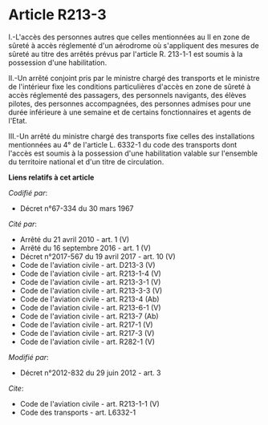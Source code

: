 # Article R213-3

I.-L'accès des personnes autres que celles mentionnées au II en zone de sûreté à accès réglementé d'un aérodrome où
s'appliquent des mesures de sûreté au titre des arrêtés prévus par l'article R. 213-1-1 est soumis à la possession d'une
habilitation. 

II.-Un arrêté conjoint pris par le ministre chargé des transports et le ministre de l'intérieur fixe les conditions
particulières d'accès en zone de sûreté à accès réglementé des passagers, des personnels navigants, des élèves pilotes, des
personnes accompagnées, des personnes admises pour une durée inférieure à une semaine et de certains fonctionnaires et agents
de l'Etat. 

III.-Un arrêté du ministre chargé des transports fixe celles des installations mentionnées au 4° de l'article L. 6332-1 du
code des transports dont l'accès est soumis à la possession d'une habilitation valable sur l'ensemble du territoire national
et d'un titre de circulation.

**Liens relatifs à cet article**

_Codifié par_:

  - Décret n°67-334 du 30 mars 1967

_Cité par_:

  - Arrêté du 21 avril 2010 - art. 1 (V)
  - Arrêté du 16 septembre 2016 - art. 1 (V)
  - Décret n°2017-567 du 19 avril 2017 - art. 10 (V)
  - Code de l'aviation civile - art. D213-3 (V)
  - Code de l'aviation civile - art. R213-1-4 (V)
  - Code de l'aviation civile - art. R213-3-1 (V)
  - Code de l'aviation civile - art. R213-3-3 (V)
  - Code de l'aviation civile - art. R213-4 (Ab)
  - Code de l'aviation civile - art. R213-6-1 (V)
  - Code de l'aviation civile - art. R213-7 (Ab)
  - Code de l'aviation civile - art. R217-1 (V)
  - Code de l'aviation civile - art. R217-3 (V)
  - Code de l'aviation civile - art. R282-1 (V)

_Modifié par_:

  - Décret n°2012-832 du 29 juin 2012 - art. 3

_Cite_:

  - Code de l'aviation civile - art. R213-1-1 (V)
  - Code des transports - art. L6332-1
